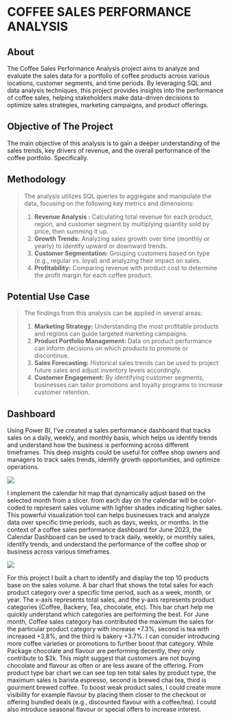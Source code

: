 # COFFEE SALES PERFORMANCE ANALYSIS

## About
The Coffee Sales Performance Analysis project aims to analyze and evaluate the sales data for a portfolio of coffee products across various locations, customer segments, and time periods. By leveraging SQL and data analysis techniques, this project provides insights into the performance of coffee sales, helping stakeholders make data-driven decisions to optimize sales strategies, marketing campaigns, and product offerings.

## Objective of The Project
The main objective of this analysis is to gain a deeper understanding of the sales trends, key drivers of revenue, and the overall performance of the coffee portfolio. Specifically.

## Methodology
> The analysis utilizes SQL queries to aggregate and manipulate the data, focusing on the following key metrics and dimensions:
> 1. **Revenue Analysis :** Calculating total revenue for each product, region, and customer segment by multiplying quantity sold by price, then summing it up.
> 2. **Growth Trends:** Analyzing sales growth over time (monthly or yearly) to identify upward or downward trends.
> 3. **Customer Segmentation:** Grouping customers based on type (e.g., regular vs. loyal) and analyzing their impact on sales.
> 4. **Profitability:** Comparing revenue with product cost to determine the profit margin for each coffee product.

## Potential Use Case
> The findings from this analysis can be applied in several areas:
> 1. **Marketing Strategy:** Understanding the most profitable products and regions can guide targeted marketing campaigns.
> 2. **Product Portfolio Management:** Data on product performance can inform decisions on which products to promote or discontinue.
> 3.  **Sales Forecasting:** Historical sales trends can be used to project future sales and adjust inventory levels accordingly.
> 4.  **Customer Engagement:** By identifying customer segments, businesses can tailor promotions and loyalty programs to increase customer retention.

## Dashboard
Using Power BI, I’ve created a sales performance dashboard that tracks sales on a daily, weekly, and monthly basis, which helps us identify trends and understand how the business is performing across different timeframes. 
This deep insights could be useful for coffee shop owners and managers to track sales trends, identify growth opportunities, and optimize operations.

![](https://github.com/user-attachments/assets/187b0661-408c-4ae4-b26c-e37055ec80d3)

I implement the calendar hit map that dynamically adjust based on the selected month from a slicer. from each day on the calendar will be color-coded to represent sales volume with lighter shades indicating higher sales. 
This powerful visualization tool can helps businesses track and analyze data over specific time periods, such as days, weeks, or months. In the context of a coffee sales performance dashboard for June 2023, the Calendar Dashboard can be used to track daily, weekly, or monthly sales, identify trends, and understand the performance of the coffee shop or business across various timeframes.

![](https://github.com/user-attachments/assets/d557c902-97dc-43bd-8188-65dbb2f16885)

For this project I built a chart to identify and display the top 10 products base on the sales volume. A bar chart that shows the total sales for each product category over a specific time period, such as a week, month, or year. The x-axis represents total sales, and the y-axis represents product categories (Coffee, Backery, Tea, chocolate, etc).
This bar chart help me quickly understand which categories are performing the best. For June month, Coffee sales category has contributed the maximum the sales for the particular product category with increase +7.3%, second is tea with increased +3,8%, and the third is bakery +3.7%. I can consider introducing more coffee varieties or promotions to further boost that category.
While Package chocolate and flavour are performing decently, they only contribute to $2k. This might suggest that customers are not buying chocolate and flavour as often or are less aware of the offering. From product type bar chart we can see top ten total sales by product type, the maximum sales is barista espresso, second is brewed chai tea, third is gourment brewed coffee. To boost weak product sales, I could create more visibility for example  flavour by placing them closer to the checkout or offering bundled deals (e.g., discounted flavour with a coffee/tea). I could also introduce seasonal flavour or special offers to increase interest.


